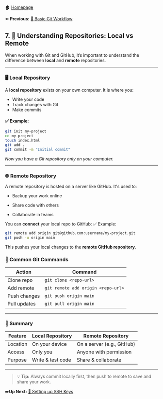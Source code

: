 🏠 [Homepage](../README.md)

⬅️ **Previous:** [🔄 Basic Git Workflow](./1-6-basic-git-workflow.md)

## 7. 📂 Understanding Repositories: Local vs Remote

When working with Git and GitHub, it’s important to understand the difference between **local** and **remote** repositories.

---

### 🖥️ Local Repository

A **local repository** exists on your own computer. It is where you:
- Write your code
- Track changes with Git
- Make commits

#### ✅ Example:
```bash
git init my-project
cd my-project
touch index.html
git add .
git commit -m "Initial commit"
```

_Now you have a Git repository only on your computer._

---

### 🌐 Remote Repository

A remote repository is hosted on a server like GitHub. It's used to:

- Backup your work online

- Share code with others

- Collaborate in teams

You can **connect** your local repo to GitHub:
✅ Example:
```bash
git remote add origin git@github.com:username/my-project.git
git push -u origin main
```

This pushes your local changes to the **remote GitHub repository**.


### 🔁 Common Git Commands

| Action        | Command                              |
|---------------|---------------------------------------|
| Clone repo    | `git clone <repo-url>`                |
| Add remote    | `git remote add origin <repo-url>`    |
| Push changes  | `git push origin main`                |
| Pull updates  | `git pull origin main`                |

---

### 🎯 Summary

| Feature              | Local Repository       | Remote Repository          |
|----------------------|------------------------|----------------------------|
| Location             | On your device         | On a server (e.g., GitHub) |
| Access               | Only you               | Anyone with permission     |
| Purpose              | Write & test code      | Share & collaborate        |

---

> 💡 **Tip:** Always commit locally first, then push to remote to save and share your work.

➡️**Up Next:** [🔐 Setting up SSH Keys](./1-8-ssh-keys.md)